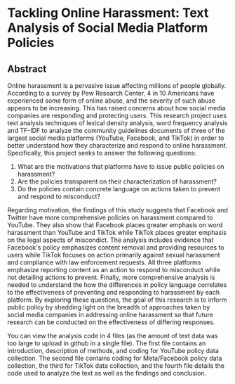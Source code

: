 # Tackling Online Harassment: Text Analysis of Social Media Platform Policies

## Abstract
Online harassment is a pervasive issue affecting millions of people globally. According to a survey by Pew Research Center, 4 in 10 Americans have experienced some form of online abuse, and the severity of such abuse appears to be increasing. This has raised concerns about how social media companies are responding and protecting users. This research project uses text analysis techniques of lexical density analysis, word frequency analysis and TF-IDF to analyze the community guidelines documents of three of the largest social media platforms (YouTube, Facebook, and TikTok) in order to better understand how they characterize and respond to online harassment. Specifically, this project seeks to answer the following questions:

1. What are the motivations that platforms have to issue public policies on harassment? 
2. Are the policies transparent on their characterization of harassment?
3. Do the policies contain concrete language on actions taken to prevent and respond to misconduct?

Regarding motivation, the findings of this study suggests that Facebook and Twitter have more comprehensive policies on harassment compared to YouTube. They also show that Facebook places greater emphasis on word harassment than YouTube and TikTok while TikTok places greater emphasis on the legal aspects of miscondict. The analysis includes evidence that Facebook's policy emphasizes content removal and providing resources to users while TikTok focuses on action primarily against sexual harassment and compliance with law enforcement requests. All three platforms emphasize reporting content as an action to respond to misconduct while not detailing actions to prevent. Finally, more comprehensive analysis is needed to understand the how the differences in policy language correlates to the effectiveness of preventing and responding to harassment by each platform. By exploring these questions, the goal of this research is to inform public policy by shedding light on the breadth of approaches taken by social media companies in addressing online harassment so that future research can be conducted on the effectiveness of differing responses. 

You can view the analysis code in 4 files (as the amount of text data was too large to upload in github in a single file). The first file contains an introduction, description of methods, and coding for YouTube policy data collection. The second file contains coding for Meta/Facebook policy data collection, the third for TikTok data collection, and the fourth file details the code used to analyze the text as well as the findings and conclusion. 
